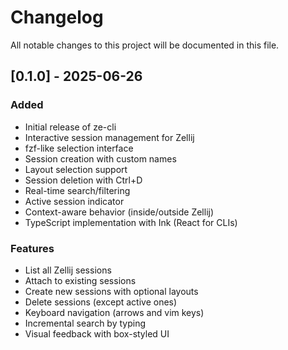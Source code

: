 # Changelog

All notable changes to this project will be documented in this file.

## [0.1.0] - 2025-06-26

### Added
- Initial release of ze-cli
- Interactive session management for Zellij
- fzf-like selection interface
- Session creation with custom names
- Layout selection support
- Session deletion with Ctrl+D
- Real-time search/filtering
- Active session indicator
- Context-aware behavior (inside/outside Zellij)
- TypeScript implementation with Ink (React for CLIs)

### Features
- List all Zellij sessions
- Attach to existing sessions
- Create new sessions with optional layouts
- Delete sessions (except active ones)
- Keyboard navigation (arrows and vim keys)
- Incremental search by typing
- Visual feedback with box-styled UI
